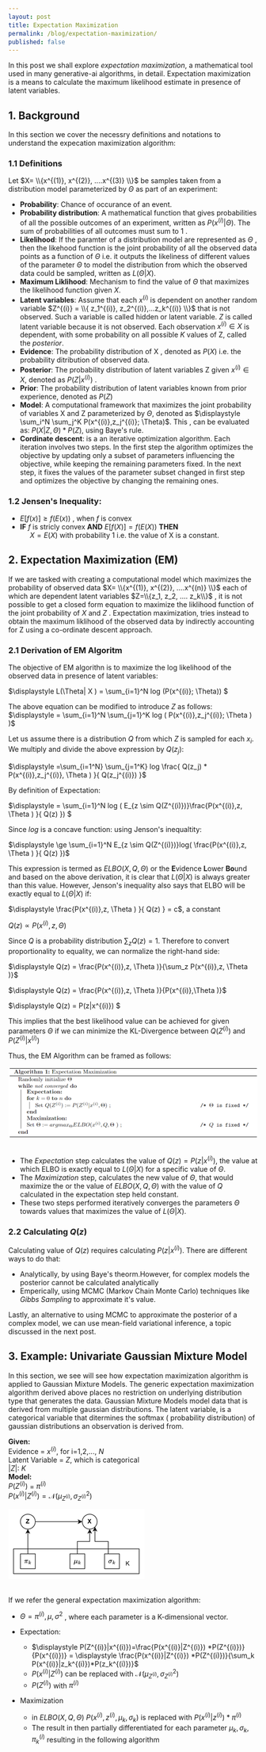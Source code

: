 ```yaml
---
layout: post
title: Expectation Maximization
permalink: /blog/expectation-maximization/
published: false
---
```


In this post we shall explore *expectation maximization*, a mathematical tool used in many generative-ai algorithms, in detail. Expectation maximization is a means to calculate the maximum likelihood estimate in presence of latent variables. 

## 1. Background
In this section we cover the necessry definitions and notations to understand the expecation maximization algorithm:  
### 1.1 Definitions
Let $X= \\{x^{(1)}, x^{(2)}, ....x^{(3)} \\}$ be samples taken from a distribution model parameterized by $\Theta$ as part of an experiment:   
* **Probability**: Chance of occurance of an event.   
* **Probability distribution**: A mathematical function that gives probabilities of all the possible outcomes of an experiment, written as  $P (x^{(i)} | \Theta )$. The sum of probabilities of all outcomes must sum to 1 .  
* **Likelihood**: If the paramter of a distribution model are represented as $\Theta$ , then the likehood function is the joint probability of all the observed data points as a function of $\Theta$ i.e. it outputs the likeliness of different values of the parameter $\Theta$ to model the distribution from which the observed data could be sampled, written as $L(\Theta| X )$.  
* **Maximum Liklihood**: Mechanism to find the value of $\Theta$ that maximizes the likelihood function given $X$.    
* **Latent variables**: Assume that each $x^{(i)}$  is dependent on another random variable $Z^{(i)} = \\{ z_1^{(i)}, z_2^{(i)},...z_k^{(i)} \\}$ that is not observed. Such a variable is called hidden or latent variable. $Z$ is called latent variable because it is not observed.
Each observation $x^{(i)} \in X$ is dependent, with some probability on all possible $K$ values of Z, called the *posterior*.    
* **Evidence**: The probability distribution of X , denoted as $P(X)$ i.e. the probability ditribution of observed data.
* **Posterior**: The probability distribution of latent variables Z given $x^{(i)} \in X$, denoted as $P(Z|x^{(i)})$ .
* **Prior**: The probability distribution of latent variables known from prior experience, denoted as $P(Z)$
* **Model**: A computational framework that maximizes the joint probability of variables X and Z parameterized by $\Theta$, denoted as $\displaystyle \sum_i^N \sum_j^K P(x^{(i)},z_j^{(i)}; \Theta)$. This , can be evaluated as:
$P(X|Z,\Theta) * P(Z)$, using Baye's rule.
* **Cordinate descent**: is a an iterative optimization algorithm. Each iteration involves two steps. In the first step the algorithm optimizes the objective by updating only a subset of parameters influencing the objective, while keeping the remaining parameters fixed. In the next step, it fixes the values of the parameter subset changed in first step and optimizes the objective by changing the remaining ones.

### 1.2 Jensen's Inequality:   
* $E[f(x)] \ge f( E(x))$  , when $f$ is convex  
* **IF** *f* is stricly convex **AND**  $E[f(X)] = f( E(X) )$ **THEN**  
&nbsp;&nbsp;&nbsp;&nbsp; $X = E(X)$ with probability 1 i.e. the value of X is a constant.


## 2. Expectation Maximization (EM)
If we are tasked with creating a computational model which maximizes the probability of observed data $X= \\{x^{(1)}, x^{(2)}, ....x^{(n)} \\}$ each of which are dependent latent variables $Z=\\{z_1, z_2, .... z_k\\}$ , it is not possible to get a closed form equation to maximize the liklihood function of the joint probability of $X$ and $Z$ . Expectation maximization, tries instead to obtain the maximum liklihood of the observed data by indirectly accounting for Z using a co-ordinate descent approach. 

### 2.1 Derivation of EM Algoritm
The objective of EM algorithn is to maximize the log likelihood of the observed data in presence of latent variables:  
  
$\displaystyle L(\Theta| X ) = \sum_{i=1}^N log (P(x^{(i)}; \Theta))  $  
  
The above equation can be modified to introduce $Z$ as follows:  
$\displaystyle = \sum_{i=1}^N \sum_{j=1}^K log ( P(x^{(i)},z_j^{(i)}; \Theta ) )$  

Let us assume there is a distribution $Q$ from which $Z$ is sampled for each $x_i$. We multiply and divide the above expression by $Q(z_j)$:    
  
$\displaystyle =\sum_{i=1^N} \sum_{j=1^K} log \frac{ Q(z_j) * P(x^{(i)},z_j^{(i)}, \Theta ) }{ Q(z_j^{(i)}) }$  

By definition of Expectation:  
  
$\displaystyle = \sum_{i=1}^N log ( E_{z \sim Q(Z^{(i)})}\frac{P(x^{(i)},z, \Theta ) }{ Q(z) }) $   

Since $log$ is a concave function: using Jenson's inequaltity: 
    
$\displaystyle \ge \sum_{i=1}^N E_{z \sim Q(Z^{(i)})}log( \frac{P(x^{(i)},z, \Theta ) }{ Q(z) })$   

This expression is termed as $ELBO(X, Q, \Theta )$  or the **E**vidence **L**ower **Bo**und and based on  the above derivation, it is clear that $L(\Theta| X )$ is always greater than this value. However, Jenson's inequality also says that ELBO will be exactly equal to $L(\Theta| X )$ if:
  
$\displaystyle \frac{P(x^{(i)},z, \Theta ) }{ Q(z) } = c$, a constant 

$\displaystyle Q(z) \propto P(x^{(i)},z, \Theta )$  

Since $Q$ is a probability distribution $\sum_z Q(z)=1$. Therefore to convert proportionality to equality, we can normalize the right-hand side:
  
$\displaystyle Q(z) = \frac{P(x^{(i)},z, \Theta )}{\sum_z P(x^{(i)},z, \Theta )}$  

$\displaystyle Q(z) = \frac{P(x^{(i)},z, \Theta )}{P(x^{(i)},\Theta )}$  

$\displaystyle Q(z) = P(z|x^{(i)}) $  

This implies that the best likelihood value can be achieved for given parameters $\Theta$ if we can minimize the KL-Divergence between $Q(Z^{(i)})$ and $P(Z^{(i)}|x^{(i)})$ 

Thus, the EM Algorithm can be framed as follows:

<p align="left">
  <img src="../images/emalgo.png" > <br><br>
</p>   

- The *Expectation* step calculates the value of $Q(z)=P(z|x^{(i)})$, the value at which ELBO is exactly equal to $L(\Theta| X )$ for a specific value of $\Theta$.  
-  The *Maximization* step, calculates the new value of  $\Theta$, that would maximize the  or the value of $ELBO(X, Q, \Theta )$ with the value of $Q$ calculated in the expectation step held constant.
-  These two steps performed iteratively converges the parameters $\Theta$ towards values that maximizes the value of $L(\Theta| X )$.

 ### 2.2 Calculating $Q(z)$

 Calculating value of $Q(z)$ requires calculating $P(z|x^{(i)})$. There are different ways to do that:
 - Analytically, by using Baye's theorm.However, for complex models the posterior cannot be calculated analytically  
 - Emperically, using MCMC (Markov Chain Monte Carlo) techniques like *Gibbs Sampling* to approximate it's value.

Lastly, an alternative to using MCMC to approximate the posterior of a complex model, we can use mean-field variational inference, a topic discussed in the next post.  

## 3. Example: Univariate Gaussian Mixture Model 
In this section, we see will see how expectation maximization algorithm is applied to Gaussian Mixture Models. The generic expectation maximization algorithm derived above places no restriction on underlying distribution type that generates the data. Gaussian Mixture Models model data that is derived from multiple gaussian distributions.  The latent variable, is a categorical variable that ditermines the softmax ( probability distribution) of gaussian distributions an observation is derived from.

**Given:**   
Evidence = $x^{(i)}$, for i=1,2,..., $N$  
Latent Variable = $Z$, which is categorical   
$|Z|$: $K$  
**Model:**  
$P(Z^{(i)})$ = $\pi^{(i)}$  
$P(x^{(i)} | Z^{(i)}) = \mathcal{N}(\mu_{Z^{(i)}},\sigma^{2}_{Z^{(i)}})$  

<p align="left">
  <img src="../images/gmm.png" > <br><br>
</p>   

If we refer the general expectation maximization algorithm:  
- $\Theta=\pi^{(i)},\mu,\sigma^{2}$ , where each parameter is a K-dimensional vector.

- Expectation:
  * $\displaystyle P(Z^{(i)}|x^{(i)})=\frac{P(x^{(i)}|Z^{(i)}) *P(Z^{(i)})}{P(x^{(i)})} = \displaystyle \frac{P(x^{(i)}|Z^{(i)}) *P(Z^{(i)})}{\sum_k P(x^{(i)}|z_k^{(i)})*P(z_k^{(i)})}$
  * $P(x^{(i)}|Z^{(i)})$ can be replaced with $\mathcal{N}(\mu_{Z^{(i)}},\sigma^{2}_{Z^{(i)}})$
  * $P(Z^{(i)})$ with $\pi^{(i)}$
 - Maximization
   * in $ELBO(X, Q, \Theta )$ $P(x^{(i)},z^{(i)}, \mu_k,\sigma_k  )$ is replaced with $P(x^{(i)} | z^{(i)}) *  \pi^{(i)}$
   * The result in then partially differentiated for each parameter $\mu_k,\sigma_k,\pi_k^{(i)}$ resulting in the following algorithm
    
  
